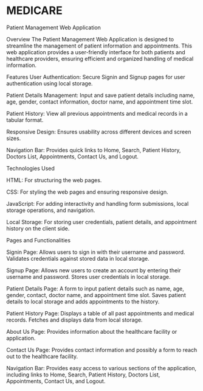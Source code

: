# MEDICARE
Patient Management Web Application

Overview
The Patient Management Web Application is designed to streamline the management of patient information and appointments. This web application provides a user-friendly interface for both patients and healthcare providers, ensuring efficient and organized handling of medical information.

Features
User Authentication: Secure Signin and Signup pages for user authentication using local storage.

Patient Details Management: Input and save patient details including name, age, gender, contact information, doctor name, and appointment time slot.

Patient History: View all previous appointments and medical records in a tabular format.

Responsive Design: Ensures usability across different devices and screen sizes.

Navigation Bar: Provides quick links to Home, Search, Patient History, Doctors List, Appointments, Contact Us, and Logout.


Technologies Used

HTML: For structuring the web pages.

CSS: For styling the web pages and ensuring responsive design.

JavaScript: For adding interactivity and handling form submissions, local storage operations, and navigation.

Local Storage: For storing user credentials, patient details, and appointment history on the client side.


Pages and Functionalities

Signin Page: Allows users to sign in with their username and password. Validates credentials against stored data in local storage.

Signup Page: Allows new users to create an account by entering their username and password. Stores user credentials in local storage.

Patient Details Page: A form to input patient details such as name, age, gender, contact, doctor name, and appointment time slot. Saves patient details to local storage and adds appointments to the history.

Patient History Page: Displays a table of all past appointments and medical records. Fetches and displays data from local storage.

About Us Page: Provides information about the healthcare facility or application.

Contact Us Page: Provides contact information and possibly a form to reach out to the healthcare facility.

Navigation Bar: Provides easy access to various sections of the application, including links to Home, Search, Patient History, Doctors List, Appointments, Contact Us, and Logout.

